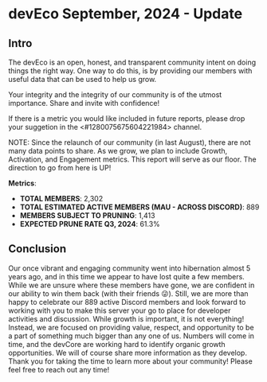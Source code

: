 # devEco September, 2024 - Update

## Intro
The devEco is an open, honest, and transparent community intent on doing things the right way. One way to do this, is by providing our members with useful data that can be used to help us grow. 

Your integrity and the integrity of our community is of the utmost importance. Share and invite with confidence!

If there is a metric you would like included in future reports, please drop your suggetion in the <#1280075675604221984> channel.

NOTE: Since the relaunch of our community (in last August), there are not many data points to share. As we grow, we plan to include Growth, Activation, and Engagement metrics. This report will serve as our floor. The direction to go from here is UP!

**Metrics**:
- **TOTAL MEMBERS**: 2,302
- **TOTAL ESTIMATED ACTIVE MEMBERS (MAU - ACROSS DISCORD)**: 889
- **MEMBERS SUBJECT TO PRUNING**: 1,413
-  **EXPECTED PRUNE RATE Q3, 2024**: 61.3%

## Conclusion
Our once vibrant and engaging community went into hibernation almost 5 years ago, and in this time we appear to have lost quite a few members. While we are unsure where these members have gone, we are confident in our ability to win them back (with their friends :stuck_out_tongue_winking_eye:). Still, we are more than happy to celebrate our 889 active Discord members and look forward to working with you to make this server your go to place for developer activities and discussion. While growth is important, it is not everything! Instead, we are focused on providing value, respect, and opportunity to be a part of something much bigger than any one of us. Numbers will come in time, and the devCore are working hard to identify organic growth opportunities. We will of course share more information as they develop. Thank you for taking the time to learn more about your community! Please feel free to reach out any time!

